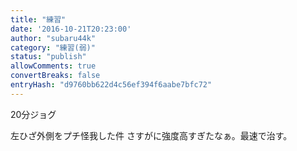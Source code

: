 ```yaml
---
title: "練習"
date: '2016-10-21T20:23:00'
author: "subaru44k"
category: "練習(弱)"
status: "publish"
allowComments: true
convertBreaks: false
entryHash: "d9760bb622d4c56ef394f6aabe7bfc72"
---
```

20分ジョグ

左ひざ外側をプチ怪我した件
さすがに強度高すぎたなぁ。最速で治す。
